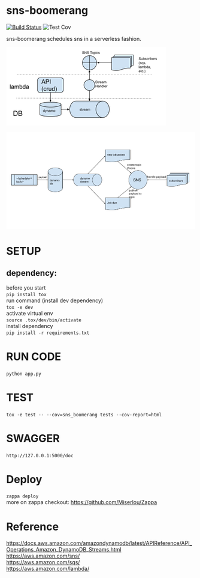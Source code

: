 # sns-boomerang

[![Build Status](https://travis-ci.org/zdjohn/sns-boomerang.svg?branch=master)](https://travis-ci.org/zdjohn/sns-boomerang)
![Test Cov](https://codecov.io/gh/zdjohn/sns-boomerang/branch/master/graph/badge.svg)

sns-boomerang schedules sns in a serverless fashion.

![handler seperation](Seperation.png)

![boomerang](boomerang.png)

# SETUP

## dependency:

before you start  
`pip install tox`  
run command (install dev dependency)  
`tox -e dev`  
activate virtual env  
`source .tox/dev/bin/activate`  
install dependency  
`pip install -r requirements.txt`

# RUN CODE

`python app.py`

# TEST

`tox -e test -- --cov=sns_boomerang tests --cov-report=html`

# SWAGGER

`http://127.0.0.1:5000/doc`

# Deploy

`zappa deploy`  
more on zappa checkout: https://github.com/Miserlou/Zappa

# Reference

https://docs.aws.amazon.com/amazondynamodb/latest/APIReference/API_Operations_Amazon_DynamoDB_Streams.html  
https://aws.amazon.com/sns/  
https://aws.amazon.com/sqs/  
https://aws.amazon.com/lambda/
